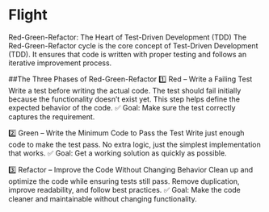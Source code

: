 # Flight

Red-Green-Refactor: The Heart of Test-Driven Development (TDD)
The Red-Green-Refactor cycle is the core concept of Test-Driven Development (TDD). It ensures that code is written with proper testing and follows an iterative improvement process.

##The Three Phases of Red-Green-Refactor
1️⃣ Red – Write a Failing Test
Write a test before writing the actual code.
The test should fail initially because the functionality doesn’t exist yet.
This step helps define the expected behavior of the code.
✅ Goal: Make sure the test correctly captures the requirement.

2️⃣ Green – Write the Minimum Code to Pass the Test
Write just enough code to make the test pass.
No extra logic, just the simplest implementation that works.
✅ Goal: Get a working solution as quickly as possible.

3️⃣ Refactor – Improve the Code Without Changing Behavior
Clean up and optimize the code while ensuring tests still pass.
Remove duplication, improve readability, and follow best practices.
✅ Goal: Make the code cleaner and maintainable without changing functionality.
